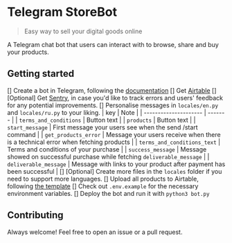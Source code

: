 # Telegram StoreBot

> Easy way to sell your digital goods online

A Telegram chat bot that users can interact with to browse, share and buy your products.

## Getting started
[] Create a bot in Telegram, following the [documentation](https://core.telegram.org/bots/payments)
[] Get [Airtable](https://airtable.com/)
[] [Optional] Get [Sentry](https://sentry.io/), in case you'd like to track errors and users' feedback for any potential improvements.
[] Personalise messages in `locales/en.py` and `locales/ru.py` to your liking.
| key                          | Note    |
| ---------------------        | ------- |
| `terms_and_conditions`         | Button text    |
| `products`                     | Button text     |
| `start_message`                | First message your users see when the send /start command    |
| `get_products_error`           | Message your users receive when there is a technical error when fetching products    |
| `terms_and_conditions_text`    | Terms and conditions of your purchase   |
| `success_message`              | Message showed on successful purchase while fetching `deliverable_message`     |
| `deliverable_message`          | Message with links to your product after payment has been successful    |
[] [Optional] Create more files in the `locales` folder if you need to support more languages.
[] Upload all products to Airtable, following [the template](https://airtable.com/appxjoyvxXZNl5prE/shrNYxolmgHYYwkU2/tblmNshp6ZIKyEUyG)
[] Check out `.env.example` for the necessary environment variables.
[] Deploy the bot and run it with `python3 bot.py`

## Contributing
Always welcome! Feel free to open an issue or a pull request.
